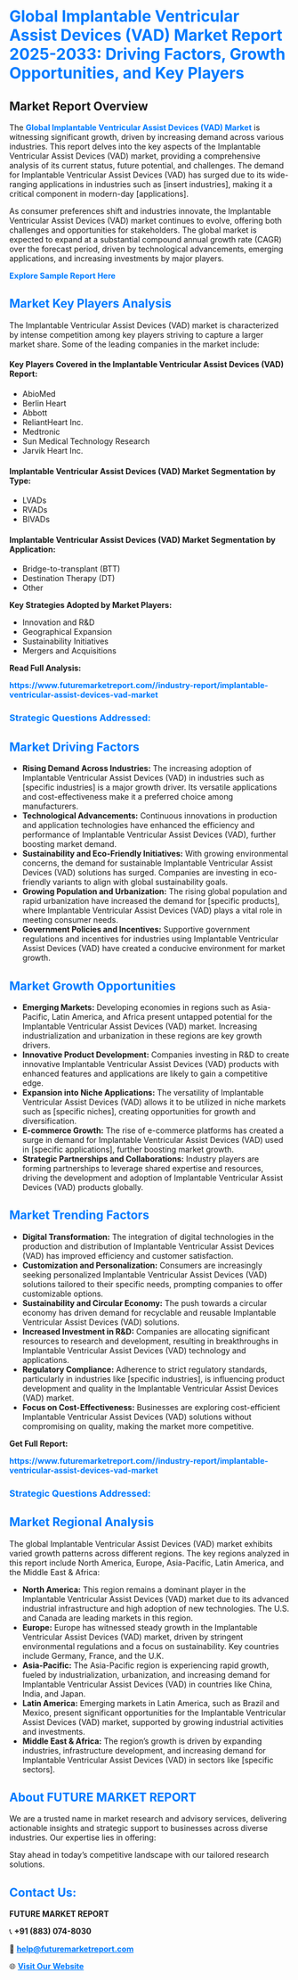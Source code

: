 <h1 style="color: #007BFF;">Global Implantable Ventricular Assist Devices (VAD) Market Report 2025-2033: Driving Factors, Growth Opportunities, and Key Players</h1>

<section id="overview">
<h2>Market Report Overview</h2>
<p>The <a href="https://www.futuremarketreport.com//industry-report/implantable-ventricular-assist-devices-vad-market" style="color: #007BFF; text-decoration: none;"><strong>Global Implantable Ventricular Assist Devices (VAD) Market</strong></a> is witnessing significant growth, driven by increasing demand across various industries. This report delves into the key aspects of the Implantable Ventricular Assist Devices (VAD) market, providing a comprehensive analysis of its current status, future potential, and challenges. The demand for Implantable Ventricular Assist Devices (VAD) has surged due to its wide-ranging applications in industries such as [insert industries], making it a critical component in modern-day [applications].</p>
<p>As consumer preferences shift and industries innovate, the Implantable Ventricular Assist Devices (VAD) market continues to evolve, offering both challenges and opportunities for stakeholders. The global market is expected to expand at a substantial compound annual growth rate (CAGR) over the forecast period, driven by technological advancements, emerging applications, and increasing investments by major players.</p>
</section>

<section id="overview">
<p><a href="https://www.futuremarketreport.com//request-sample/reportId=78731" style="color: #007BFF; text-decoration: none;"><strong>Explore Sample Report Here</strong></a></p>
</section>

<section id="key-players">
<h2 style="color: #007BFF;">Market Key Players Analysis</h2>
<p>The Implantable Ventricular Assist Devices (VAD) market is characterized by intense competition among key players striving to capture a larger market share. Some of the leading companies in the market include:</p>
<h4>Key Players Covered in the Implantable Ventricular Assist Devices (VAD) Report:</h4>
<ul><li>AbioMed</li><li>Berlin Heart</li><li>Abbott</li><li>ReliantHeart Inc.</li><li>Medtronic</li><li>Sun Medical Technology Research</li><li>Jarvik Heart Inc.</li></ul>
<h4>Implantable Ventricular Assist Devices (VAD) Market Segmentation by Type:</h4>
<ul><li>LVADs</li><li>RVADs</li><li>BIVADs</li></ul>

<h4>Implantable Ventricular Assist Devices (VAD) Market Segmentation by Application:</h4>
<ul><li>Bridge-to-transplant (BTT)</li><li>Destination Therapy (DT)</li><li>Other</li></ul>
<p><strong>Key Strategies Adopted by Market Players:</strong></p>
<ul>
<li>Innovation and R&D</li>
<li>Geographical Expansion</li>
<li>Sustainability Initiatives</li>
<li>Mergers and Acquisitions</li>
</ul>
</section>

<section>
<p><strong>Read Full Analysis: </strong></p><a href="https://www.futuremarketreport.com//industry-report/implantable-ventricular-assist-devices-vad-market" style="color: #007BFF; text-decoration: none;"><strong>https://www.futuremarketreport.com//industry-report/implantable-ventricular-assist-devices-vad-market</strong></a>
<h3 style="color: #007BFF;">Strategic Questions Addressed:</h3>
</section>

<section id="driving-factors">
<h2 style="color: #007BFF;">Market Driving Factors</h2>
<ul>
<li><strong>Rising Demand Across Industries:</strong> The increasing adoption of Implantable Ventricular Assist Devices (VAD) in industries such as [specific industries] is a major growth driver. Its versatile applications and cost-effectiveness make it a preferred choice among manufacturers.</li>
<li><strong>Technological Advancements:</strong> Continuous innovations in production and application technologies have enhanced the efficiency and performance of Implantable Ventricular Assist Devices (VAD), further boosting market demand.</li>
<li><strong>Sustainability and Eco-Friendly Initiatives:</strong> With growing environmental concerns, the demand for sustainable Implantable Ventricular Assist Devices (VAD) solutions has surged. Companies are investing in eco-friendly variants to align with global sustainability goals.</li>
<li><strong>Growing Population and Urbanization:</strong> The rising global population and rapid urbanization have increased the demand for [specific products], where Implantable Ventricular Assist Devices (VAD) plays a vital role in meeting consumer needs.</li>
<li><strong>Government Policies and Incentives:</strong> Supportive government regulations and incentives for industries using Implantable Ventricular Assist Devices (VAD) have created a conducive environment for market growth.</li>
</ul>
</section>

<section id="growth-opportunities">
<h2 style="color: #007BFF;">Market Growth Opportunities</h2>
<ul>
<li><strong>Emerging Markets:</strong> Developing economies in regions such as Asia-Pacific, Latin America, and Africa present untapped potential for the Implantable Ventricular Assist Devices (VAD) market. Increasing industrialization and urbanization in these regions are key growth drivers.</li>
<li><strong>Innovative Product Development:</strong> Companies investing in R&D to create innovative Implantable Ventricular Assist Devices (VAD) products with enhanced features and applications are likely to gain a competitive edge.</li>
<li><strong>Expansion into Niche Applications:</strong> The versatility of Implantable Ventricular Assist Devices (VAD) allows it to be utilized in niche markets such as [specific niches], creating opportunities for growth and diversification.</li>
<li><strong>E-commerce Growth:</strong> The rise of e-commerce platforms has created a surge in demand for Implantable Ventricular Assist Devices (VAD) used in [specific applications], further boosting market growth.</li>
<li><strong>Strategic Partnerships and Collaborations:</strong> Industry players are forming partnerships to leverage shared expertise and resources, driving the development and adoption of Implantable Ventricular Assist Devices (VAD) products globally.</li>
</ul>
</section>

<section id="trending-factors">
<h2 style="color: #007BFF;">Market Trending Factors</h2>
<ul>
<li><strong>Digital Transformation:</strong> The integration of digital technologies in the production and distribution of Implantable Ventricular Assist Devices (VAD) has improved efficiency and customer satisfaction.</li>
<li><strong>Customization and Personalization:</strong> Consumers are increasingly seeking personalized Implantable Ventricular Assist Devices (VAD) solutions tailored to their specific needs, prompting companies to offer customizable options.</li>
<li><strong>Sustainability and Circular Economy:</strong> The push towards a circular economy has driven demand for recyclable and reusable Implantable Ventricular Assist Devices (VAD) solutions.</li>
<li><strong>Increased Investment in R&D:</strong> Companies are allocating significant resources to research and development, resulting in breakthroughs in Implantable Ventricular Assist Devices (VAD) technology and applications.</li>
<li><strong>Regulatory Compliance:</strong> Adherence to strict regulatory standards, particularly in industries like [specific industries], is influencing product development and quality in the Implantable Ventricular Assist Devices (VAD) market.</li>
<li><strong>Focus on Cost-Effectiveness:</strong> Businesses are exploring cost-efficient Implantable Ventricular Assist Devices (VAD) solutions without compromising on quality, making the market more competitive.</li>
</ul>
</section>

<section>
<p><strong>Get Full Report: </strong></p><a href="https://www.futuremarketreport.com//industry-report/implantable-ventricular-assist-devices-vad-market" style="color: #007BFF; text-decoration: none;"><strong>https://www.futuremarketreport.com//industry-report/implantable-ventricular-assist-devices-vad-market</strong></a>
<h3 style="color: #007BFF;">Strategic Questions Addressed:</h3>
</section>


<section id="regional-analysis">
<h2 style="color: #007BFF;">Market Regional Analysis</h2>
<p>The global Implantable Ventricular Assist Devices (VAD) market exhibits varied growth patterns across different regions. The key regions analyzed in this report include North America, Europe, Asia-Pacific, Latin America, and the Middle East & Africa:</p>
<ul>
<li><strong>North America:</strong> This region remains a dominant player in the Implantable Ventricular Assist Devices (VAD) market due to its advanced industrial infrastructure and high adoption of new technologies. The U.S. and Canada are leading markets in this region.</li>
<li><strong>Europe:</strong> Europe has witnessed steady growth in the Implantable Ventricular Assist Devices (VAD) market, driven by stringent environmental regulations and a focus on sustainability. Key countries include Germany, France, and the U.K.</li>
<li><strong>Asia-Pacific:</strong> The Asia-Pacific region is experiencing rapid growth, fueled by industrialization, urbanization, and increasing demand for Implantable Ventricular Assist Devices (VAD) in countries like China, India, and Japan.</li>
<li><strong>Latin America:</strong> Emerging markets in Latin America, such as Brazil and Mexico, present significant opportunities for the Implantable Ventricular Assist Devices (VAD) market, supported by growing industrial activities and investments.</li>
<li><strong>Middle East & Africa:</strong> The region’s growth is driven by expanding industries, infrastructure development, and increasing demand for Implantable Ventricular Assist Devices (VAD) in sectors like [specific sectors].</li>
</ul>
</section>

<footer>
<h2 style="color: #007BFF;">About FUTURE MARKET REPORT</h2>
<p>We are a trusted name in market research and advisory services, delivering actionable insights and strategic support to businesses across diverse industries. Our expertise lies in offering:</p>

<p>Stay ahead in today’s competitive landscape with our tailored research solutions.</p>

<h2 style="color: #007BFF;">Contact Us:</h2>
<p><strong>FUTURE MARKET REPORT</strong></p>
<p>📞 <strong>+91 (883) 074-8030</strong></p>
<p>📧 <strong><a href="mailto:help@futuremarketreport.com" style="color: #007BFF;">help@futuremarketreport.com</a></strong></p>
<p>🌐 <strong><a href="https://www.futuremarketreport.com/" style="color: #007BFF;">Visit Our Website</a></strong></p>
</footer>